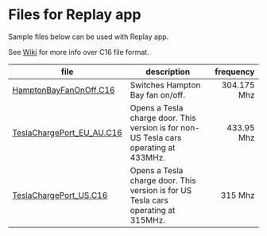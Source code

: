 # Files for Replay app

Sample files below can be used with Replay app.

See [Wiki](https://github.com/eried/portapack-mayhem/wiki/C16-format) for more info over C16 file format.

| file | description | frequency |
| ------ | ------ | ------: |
| [HamptonBayFanOnOff.C16](HamptonBayFanOnOff.C16) | Switches Hampton Bay fan on/off. |304.175 Mhz |
| [TeslaChargePort_EU_AU.C16](TeslaChargePort_EU_AU.C16) | Opens a Tesla charge door. This version is for non-US Tesla cars operating at 433MHz.  | 433.95 Mhz |
| [TeslaChargePort_US.C16](TeslaChargePort_US.C16) | Opens a Tesla charge door. This version is for US Tesla cars operating at 315MHz. |315 Mhz |
